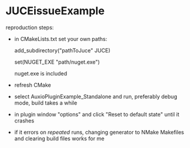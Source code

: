 # JUCEissueExample

reproduction steps:
- in CMakeLists.txt set your own paths:

  add_subdirectory("pathToJuce" JUCE)
  
  set(NUGET_EXE "path/nuget.exe")
  
  nuget.exe is included
- refresh CMake
- select AuxioPluginExample_Standalone and run, preferably debug mode, build takes a while
- in plugin window "options" and click "Reset to default state" until it crashes
- if it errors on *repeated* runs, changing generator to NMake Makefiles and clearing build files works for me
